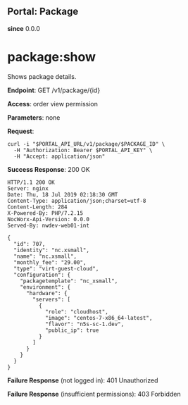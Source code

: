 Portal: Package
---------------

**since** 0.0.0

package:show
============

Shows package details.

**Endpoint**:  GET /v1/package/{id}

**Access**: order view permission

**Parameters**: none

**Request**:
```
curl -i "$PORTAL_API_URL/v1/package/$PACKAGE_ID" \
  -H "Authorization: Bearer $PORTAL_API_KEY" \
  -H "Accept: application/json"
```

**Success Response**: 200 OK
```
HTTP/1.1 200 OK
Server: nginx
Date: Thu, 18 Jul 2019 02:18:30 GMT
Content-Type: application/json;charset=utf-8
Content-Length: 284
X-Powered-By: PHP/7.2.15
NocWorx-Api-Version: 0.0.0
Served-By: nwdev-web01-int

{
  "id": 707,
  "identity": "nc.xsmall",
  "name": "nc.xsmall",
  "monthly_fee": "29.00",
  "type": "virt-guest-cloud",
  "configuration": {
    "packagetemplate": "nc_xsmall",
    "environment": {
      "hardware": {
        "servers": [
          {
            "role": "cloudhost",
            "image": "centos-7-x86_64-latest",
            "flavor": "n5s-sc-1.dev",
            "public_ip": true
          }
        ]
      }
    }
  }
}
```

**Failure Response** (not logged in): 401 Unauthorized

**Failure Response** (insufficient permissions): 403 Forbidden

